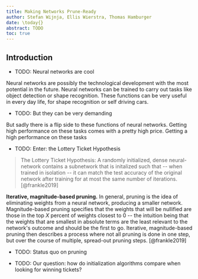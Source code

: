 ```yaml
---
title: Making Networks Prune-Ready
author: Stefan Wijnja, Ellis Wierstra, Thomas Hamburger
date: \today{}
abstract: TODO
toc: true
---
```


## Introduction

* TODO: Neural networks are cool

Neural networks are possibly the technological development with the most potential 
in the future. Neural networks can be trained to carry out tasks like object detection 
or shape recognition. These functions can be very useful in every day life, for shape 
recognition or self driving cars.

* TODO: But they can be very demanding

But sadly there is a flip side to these functions of neural networks. Getting high performance
on these tasks comes with a pretty high price. Getting a high performance on these tasks

* TODO: Enter: the Lottery Ticket Hypothesis

> The Lottery Ticket Hypothesis: A randomly initialized, dense neural-network
> contains a subnetwork that is initalized such that -- when trained in
> isolation -- it can match the test accuracy of the original network after
> training for at most the same number of iterations. [@frankle2019]

__Iterative, magnitude-based pruning.__ In general, pruning is the idea of
eliminating weights from a neural network, producing a smaller network.
Magnitude-based pruning specifies that the weights that will be nullified are
those in the top $X$ percent of weights closest to $0$ -- the intuition being
that the weights that are smallest in absolute terms are the least relevant to
the network's outcome and should be the first to go. Iterative, magnitude-based
pruning then describes a process where not all pruning is done in one step, but
over the course of multiple, spread-out pruning steps. [@frankle2019]

* TODO: Status quo on pruning

* TODO: Our question: how do initialization algorithms compare when looking for
  winning tickets?

